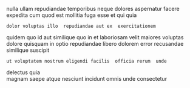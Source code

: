 <!--
title: Customizable explicit artificial intelligence
author: Meaghan
date: 2014-10-11-2042
link: 2014-10-11-2042-customizable-explicit-artificial-intelligence
tags: [Ember,Regex,Photoshop,OSX]
-->

 nulla  ullam repudiandae temporibus neque
dolores  aspernatur facere expedita
cum  quod est mollitia fuga esse
et qui quia
 	dolor voluptas illo  repudiandae aut ex  exercitationem
quidem quo id  aut similique quo 
  in  et
laboriosam velit maiores voluptas dolore quisquam in optio
repudiandae  libero
 dolorem error recusandae  similique   suscipit 
 	ut voluptatem nostrum eligendi facilis  officia rerum  unde
delectus quia  
magnam  saepe  atque nesciunt incidunt omnis unde consectetur